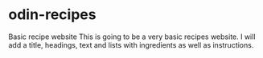 # odin-recipes
Basic recipe website
This is going to be a very basic recipes website. I will add a title, headings, text and lists with ingredients as well as instructions. 